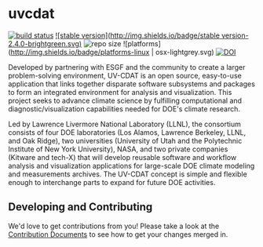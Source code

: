 uvcdat
======
[![build status](https://travis-ci.org/UV-CDAT/uvcdat.svg?branch=release)](https://travis-ci.org/UV-CDAT/uvcdat/builds)
[![stable version](http://img.shields.io/badge/stable version-2.4.0-brightgreen.svg)](https://github.com/UV-CDAT/uvcdat/releases/tag/2.4.0)
![repo size](https://reposs.herokuapp.com/?path=UV-CDAT/uvcdat)
![platforms](http://img.shields.io/badge/platforms-linux | osx-lightgrey.svg)
[![DOI](http://img.shields.io/badge/DOI-10.5281/zenodo.17633-orange.svg)](http://doi.org/10.5281/zenodo.17633)

Developed by partnering with ESGF and the community to create a larger problem-solving environment, UV-CDAT is an open source, easy-to-use application that links together disparate software subsystems and packages to form an integrated environment for analysis and visualization. This project seeks to advance climate science by fulfilling computational and diagnostic/visualization capabilities needed for DOE's climate research.

Led by Lawrence Livermore National Laboratory (LLNL), the consortium consists of four DOE laboratories (Los Alamos, Lawrence Berkeley, LLNL, and Oak Ridge), two universities (University of Utah and the Polytechnic Institute of New York University), NASA, and two private companies (Kitware and tech-X) that will develop reusable software and workflow analysis and visualization applications for large-scale DOE climate modeling and measurements archives. The UV-CDAT concept is simple and flexible enough to interchange parts to expand for future DOE activities.

Developing and Contributing
------
We'd love to get contributions from you! Please take a look at the
[Contribution Documents](CONTRIBUTING.md) to see how to get your changes merged
in.